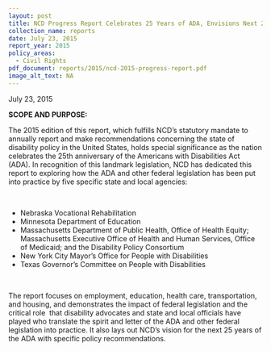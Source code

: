 ```yaml
---
layout: post
title: NCD Progress Report Celebrates 25 Years of ADA, Envisions Next 25
collection_name: reports
date: July 23, 2015
report_year: 2015
policy_areas:
  - Civil Rights
pdf_document: reports/2015/ncd-2015-progress-report.pdf
image_alt_text: NA
---
```

July 23, 2015

**SCOPE AND PURPOSE:**

The 2015 edition of this report, which fulfills NCD’s statutory mandate to annually report and make recommendations concerning the state of disability policy in the United States, holds special significance as the nation celebrates the 25th anniversary of the Americans with Disabilities Act (ADA). In recognition of this landmark legislation, NCD has dedicated this report to exploring how the ADA and other federal legislation has been put into practice by five specific state and local agencies:

 

* Nebraska Vocational Rehabilitation
* Minnesota Department of Education
* Massachusetts Department of Public Health, Office of Health Equity; Massachusetts Executive Office of Health and Human Services, Office of Medicaid; and the Disability Policy Consortium
* New York City Mayor’s Office for People with Disabilities
* Texas Governor’s Committee on People with Disabilities

 

The report focuses on employment, education, health care, transportation, and housing, and demonstrates the impact of federal legislation and the critical role  that disability advocates and state and local officials have played who translate the spirit and letter of the ADA and other federal legislation into practice. It also lays out NCD’s vision for the next 25 years of the ADA with specific policy recommendations.

<!--EndFragment-->